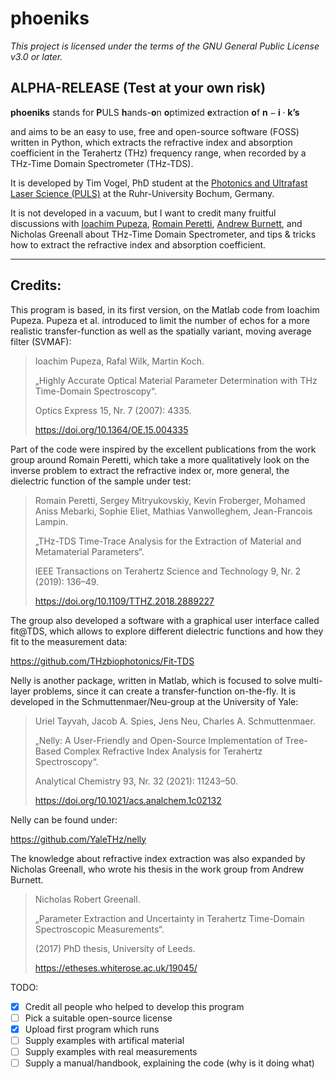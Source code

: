 # phoeniks

*This project is licensed under the terms of the GNU General Public License v3.0 or later.*

## ALPHA-RELEASE (Test at your own risk)

**phoeniks** stands for **P**ULS **h**ands-**o**n **o**ptimized **e**xtraction **o**f $\textbf{n}-\textbf{i}\cdot \textbf{k’s}$

and aims to be an easy to use, free and open-source software (FOSS) written in Python, 
which extracts the refractive index and absorption coefficient in the Terahertz (THz) frequency range, 
when recorded by a THz-Time Domain Spectrometer (THz-TDS).

It is developed by Tim Vogel, PhD student at the [Photonics and Ultrafast Laser Science (PULS)](https://www.puls.ruhr-uni-bochum.de/) at the Ruhr-University Bochum, Germany. 

It is not developed in a vacuum, but I want to credit many fruitful discussions with [Ioachim Pupeza](https://orcid.org/0000-0001-8422-667X), [Romain Peretti](https://orcid.org/0000-0002-1707-7341), [Andrew Burnett](https://orcid.org/0000-0003-2175-1893), and Nicholas Greenall about THz-Time Domain Spectrometer, and tips & tricks how to extract the refractive index and absorption coefficient.

---

## Credits:

This program is based, in its first version, on the Matlab code from Ioachim Pupeza.  Pupeza et al. introduced to limit the number of echos for a more realistic transfer-function as well as the spatially variant, moving average filter (SVMAF):

> Ioachim Pupeza, Rafal Wilk, Martin Koch.
> 
> „Highly Accurate Optical Material Parameter Determination with THz Time-Domain Spectroscopy“. 
> 
> Optics Express 15, Nr. 7 (2007): 4335. 
> 
> https://doi.org/10.1364/OE.15.004335

Part of the code were inspired by the excellent publications from the work group around Romain Peretti, which take a more qualitatively look on the inverse problem to extract the refractive index or, more general, the dielectric function of the sample under test:

> Romain Peretti, Sergey Mitryukovskiy, Kevin Froberger, Mohamed Aniss Mebarki, Sophie Eliet, Mathias Vanwolleghem, Jean-Francois Lampin. 
> 
> „THz-TDS Time-Trace Analysis for the Extraction of Material and Metamaterial Parameters“. 
> 
> IEEE Transactions on Terahertz Science and Technology 9, Nr. 2 (2019): 136–49.
> 
> https://doi.org/10.1109/TTHZ.2018.2889227

The group also developed a software with a graphical user interface called fit@TDS, which allows to explore different dielectric functions and how they fit to the measurement data:

https://github.com/THzbiophotonics/Fit-TDS

Nelly is another package, written in Matlab, which is focused to solve multi-layer problems, since it can create a transfer-function on-the-fly. It is developed in the Schmuttenmaer/Neu-group at the University of Yale:

> Uriel Tayvah, Jacob A. Spies, Jens Neu, Charles A. Schmuttenmaer.
> 
> „Nelly: A User-Friendly and Open-Source Implementation of Tree-Based Complex Refractive Index Analysis for Terahertz Spectroscopy“. 
> 
> Analytical Chemistry 93, Nr. 32 (2021): 11243–50. 
> 
> https://doi.org/10.1021/acs.analchem.1c02132

Nelly can be found under:

https://github.com/YaleTHz/nelly

The knowledge about refractive index extraction was also expanded by Nicholas Greenall, who wrote his thesis in the work group from Andrew Burnett.

> Nicholas Robert Greenall. 
> 
> „Parameter Extraction and Uncertainty in Terahertz Time-Domain Spectroscopic Measurements“.
> 
> (2017) PhD thesis, University of Leeds.
> 
> https://etheses.whiterose.ac.uk/19045/


TODO:
- [x]  Credit all people who helped to develop this program
- [ ]  Pick a suitable open-source license
- [x]  Upload first program which runs
- [ ]  Supply examples with artifical material
- [ ]  Supply examples with real measurements
- [ ]  Supply a manual/handbook, explaining the code (why is it doing what)
